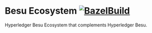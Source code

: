 # Besu Ecosystem [![BazelBuild](https://github.com/tingyanshen-dcp/besu-ecosystem/actions/workflows/bazel.yml/badge.svg)](https://github.com/tingyanshen-dcp/besu-ecosystem/actions/workflows/bazel.yml)
Hyperledger Besu Ecosystem that complements Hyperledger Besu.
